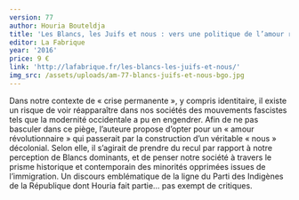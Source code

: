 ```yaml
---
version: 77
author: Houria Bouteldja
title: 'Les Blancs, les Juifs et nous : vers une politique de l’amour révolutionnaire'
editor: La Fabrique
year: '2016'
price: 9 €
link: 'http://lafabrique.fr/les-blancs-les-juifs-et-nous/'
img_src: /assets/uploads/am-77-blancs-juifs-et-nous-bgo.jpg
---
```

Dans notre contexte de « crise permanente », y compris identitaire, il existe un
 risque de voir réapparaître dans nos sociétés des mouvements fascistes tels que
 la modernité occidentale a pu en engendrer. Afin de ne pas basculer dans ce piège,
 l’auteure propose d’opter pour un « amour révolutionnaire » qui passerait par la
 construction d’un véritable « nous » décolonial. Selon elle, il s’agirait de prendre
 du recul par rapport à notre perception de Blancs dominants, et de penser notre
 société à travers le prisme historique et contemporain des minorités opprimées
 issues de l’immigration. Un discours emblématique de la ligne du Parti des Indigènes
 de la République dont Houria fait partie… pas exempt de critiques.
